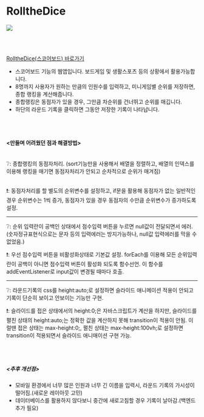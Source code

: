# RolltheDice
<img src="https://img.shields.io/badge/JavaScript-F7DF1E?style=flat&logo=TypeScript&logoColor=white"/>

<br/><br/>

[RolltheDice(스코어보드) 바로가기](https://woot9009.github.io/RolltheDice/)

- 스코어보드 기능의 웹앱입니다. 보드게임 및 생활스포츠 등의 상황에서 활용가능합니다.
- 8명까지 사용자가 원하는 만큼의 인원수를 입력하고, 미니게임별 순위를 저장하면, 종합 랭킹을 계산해줍니다.
- 종합랭킹은 동점자가 있을 경우, 그만큼 차순위를 건너뛰고 순위를 매깁니다.
- 하단의 라운드 기록을 클릭하면 그동안 저장한 기록이 나타납니다.

<br/><br/>

#### <만들며 어려웠던 점과 해결방법>
<br/>
❔: 종합랭킹의 동점자처리. (sort기능만을 사용해서 배열을 정렬하고, 배열의 인덱스를 이용해 랭킹을 매기면 동점자처리가 안되고 순차적으로 순위가 매겨짐)
<br/><br/>

❗: 동점자처리를 할 별도의 순위변수를 설정하고, if문을 활용해 동점자가 없는 일반적인 경우 순위변수는 1씩 증가, 동점자가 있을 경우 동점자의 수만큼 순위변수가 증가하도록 설정.
___

❔: 순위 입력란이 공백인 상태에서 점수입력 버튼을 누르면 null값이 전달되면서 에러.(숫자정규표현식으로는 문자 등의 입력에러는 방지가능하나, null값 입력에러를 막을 수 없었음.)

❗: 우선 점수입력 버튼을 비활성화상태로 기본값 설정. forEach를 이용해 모든 순위입력란이 공백이 아니면 점수입력 버튼이 활성화 되도록 함수선언. 이 함수를 addEventListener로 input값이 변경될 때마다 호출.
___

❔: 라운드기록의 css를 height:auto;로 설정하면 슬라이드 애니메이션 적용이 안되고 기록이 단순히 보이고 안보이는 기능만 구현.

❗: 슬라이드를 접은 상태에서의 height:0;은 자바스크립트가 계산을 하지만, 슬라이드를 펼친 상태의 height:auto;는 정확한 값을 계산하지 못해 transition이 적용이 안됨.
이럴땐 접은 상태는 max-height:0;, 펼친 상태는 max-height:100vh;로 설정하면 transition이 적용되면서 슬라이드 애니매이션 구현 가능.

<br/><br/>

##### <추후 개선점>
- 모바일 환경에서 너무 많은 인원과 너무 긴 이름을 입력시, 라운드 기록의 가시성이 떨어짐.(새로운 레이아웃 고민)
- 데이터베이스를 활용하지 않다보니 중간에 새로고침할 경우 기록이 날아감.(백엔드 추가 필요)
